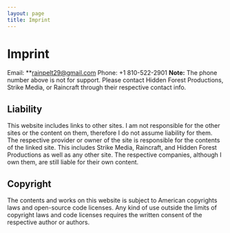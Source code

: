 ```yaml
---
layout: page
title: Imprint
---
```


# Imprint

Email: **rainpelt29@gmail.com
Phone: +1 810-522-2901
**Note:** The phone number above is not for support.
Please contact Hidden Forest Productions, Strike Media, or Raincraft through their respective contact info.

## Liability
This website includes links to other sites. I am not responsible for the other sites or the content on them, therefore I do not assume liability for them. The respective provider or owner of the site is responsible for the contents of the linked site. This includes Strike Media, Raincraft, and Hidden Forest Productions as well as any other site. The respective companies, although I own them, are still liable for their own content.

## Copyright
The contents and works on this website is subject to American copyrights laws and open-source code licenses. Any kind of use outside the limits of copyright laws and code licenses requires the written consent of the respective author or authors.
